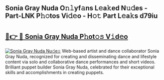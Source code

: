 ## Sonia Gray Nuda O𝚗𝚕yf𝚊ns L𝚎a𝚔ed N𝚞𝚍es - Part-LNK P𝚑𝚘tos Vi𝚍𝚎o - H𝚘𝚝 Part L𝚎a𝚔s d79iu

# <h2><a href="http://kfdgkc.oniu.top/?m=Sonia+Gray+Nuda">🔗👉 🔴 Sonia Gray Nuda P𝚑ot𝚘𝚜 V𝚒d𝚎o</a></h2>

[![Sonia Gray Nuda Nu𝚍e𝚜](https://i.imgur.com/0qMVB7G.gif)](http://kfdgkc.oniu.top/?m=Sonia+Gray+Nuda)
Web-based artist and dance collaborator Sonia Gray Nuda, recognized for creating and disseminating dance and lifestyle content via solo and collaborative dance performances and short videos. Brilliant puppet builder Sonia Gray Nuda, celebrated for their exceptional skills and accomplishments in creating puppets.  
